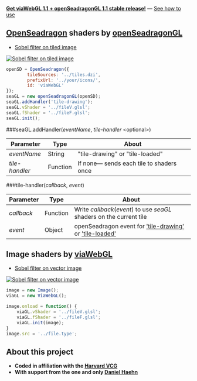 
[__Get viaWebGL 1.1 + openSeadragonGL 1.1 stable release!__][13] — [See how to use][16]
## [OpenSeadragon][7] shaders by [openSeadragonGL][6]

* [Sobel filter on tiled image][4]

[![Sobel filter on tiled image][9]][4]

```js
openSD = OpenSeadragon({
        tileSources: '../tiles.dzi',
        prefixUrl: '../your/icons/',
        id: 'viaWebGL'
});
seaGL = new openSeadragonGL(openSD);
seaGL.addHandler('tile-drawing');
seaGL.vShader = '../fileV.glsl';
seaGL.fShader = '../fileF.glsl';
seaGL.init();
```

###seaGL.addHandler(_eventName_, _tile-handler_ \<optional\>)

| Parameter        | Type     | About                                    | 
|------------------|----------|------------------------------------------| 
| _eventName_      | String   | "tile-drawing" or "tile-loaded"          | 
| _tile-handler_   | Function | If none— sends each tile to shaders once | 

###tile-handler(_callback_, _event_)

| Parameter  | Type     | About                                                                | 
|------------|----------|----------------------------------------------------------------------| 
| _callback_ | Function | Write _callback_(_event_) to use _seaGL_ shaders on the current tile | 
| _event_    | Object   | openSeadragon event for ['tile-drawing'][11] or ['tile-loaded'][12]  | 
            

## Image shaders by [viaWebGL][5]

* [Sobel filter on vector image][8]

[![Sobel filter on vector image][10]][8] 

```js
image = new Image();
viaGL = new ViaWebGL();

image.onload = function() {
    viaGL.vShader = '../fileV.glsl';
    viaGL.fShader = '../fileF.glsl';
    viaGL.init(image);
}
image.src = '../file.type';
```
## About this project
* __Coded in affiliation with the [Harvard VCG][14]__
* __With support from the one and only [Daniel Haehn][15]__

[1]: https://github.com/thejohnhoffer/viaWebGL
[4]: https://thejohnhoffer.github.io/viaWebGL/demo/dzi/index.html
[8]: https://thejohnhoffer.github.io/viaWebGL/demo/svg/index.html
[5]: tools/viaWebGL.js
[6]: tools/openSeadragonGL.js
[7]: https://openseadragon.github.io
[9]: ../master/images/toggle.png?raw=true
[10]: ../master/images/toggle0.png?raw=true
[11]: https://openseadragon.github.io/docs/OpenSeadragon.Viewer.html#.event:tile-drawing
[12]: https://openseadragon.github.io/docs/OpenSeadragon.Viewer.html#.event:tile-loaded
[16]: https://github.com/thejohnhoffer/viaWebGL/wiki
[13]: https://github.com/thejohnhoffer/viaWebGL/releases/tag/v1.0
[15]: http://vcg.seas.harvard.edu/people/daniel
[14]: http://vcg.seas.harvard.edu

